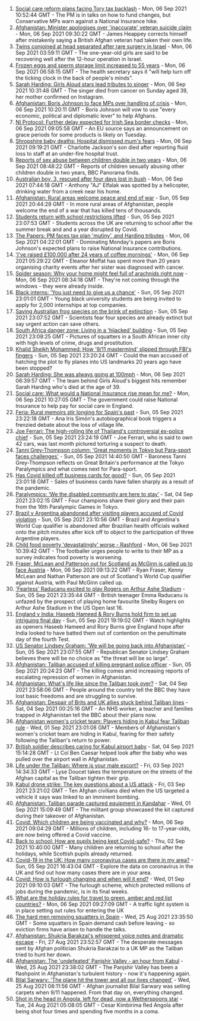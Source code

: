 1. [Social care reform plans facing Tory tax backlash](https://www.bbc.co.uk/news/uk-politics-58458292?at_medium=RSS&at_campaign=KARANGA) - Mon, 06 Sep 2021 10:52:44 GMT - The PM is in talks on how to fund changes, but Conservative MPs warn against a National Insurance hike.
2. [Afghanistan: Minister apologises over 'inaccurate' veteran suicide claim](https://www.bbc.co.uk/news/uk-58460511?at_medium=RSS&at_campaign=KARANGA) - Mon, 06 Sep 2021 09:30:22 GMT - James Heappey corrects himself after mistakenly saying a British Afghan veteran had taken their own life.
3. [Twins conjoined at head separated after rare surgery in Israel](https://www.bbc.co.uk/news/world-middle-east-58458587?at_medium=RSS&at_campaign=KARANGA) - Mon, 06 Sep 2021 03:59:11 GMT - The one-year-old girls are said to be recovering well after the 12-hour operation in Israel.
4. [Frozen eggs and sperm storage limit increased to 55 years](https://www.bbc.co.uk/news/health-58456832?at_medium=RSS&at_campaign=KARANGA) - Mon, 06 Sep 2021 06:58:15 GMT - The health secretary says it "will help turn off the ticking clock in the back of people's minds".
5. [Sarah Harding: Girls Aloud stars lead tributes to singer](https://www.bbc.co.uk/news/entertainment-arts-58460117?at_medium=RSS&at_campaign=KARANGA) - Mon, 06 Sep 2021 10:31:48 GMT - The singer died from cancer on Sunday aged 39, her mother confirmed on Instagram.
6. [Afghanistan: Boris Johnson to face MPs over handling of crisis](https://www.bbc.co.uk/news/uk-politics-58457078?at_medium=RSS&at_campaign=KARANGA) - Mon, 06 Sep 2021 10:20:11 GMT - Boris Johnson will vow to use "every economic, political and diplomatic lever" to help Afghans.
7. [NI Protocol: Further delay expected for Irish Sea border checks](https://www.bbc.co.uk/news/uk-northern-ireland-58461991?at_medium=RSS&at_campaign=KARANGA) - Mon, 06 Sep 2021 09:05:58 GMT - An EU source says an announcement on grace periods for some products is likely on Tuesday.
8. [Shropshire baby deaths: Hospital dismissed mum's fears](https://www.bbc.co.uk/news/uk-england-shropshire-58454188?at_medium=RSS&at_campaign=KARANGA) - Mon, 06 Sep 2021 09:19:21 GMT - Charlotte Jackson's son died after reporting fluid loss to staff at an under-fire hospital trust.
9. [Reports of sex abuse between children double in two years](https://www.bbc.co.uk/news/uk-58332341?at_medium=RSS&at_campaign=KARANGA) - Mon, 06 Sep 2021 08:48:22 GMT - Reports of children sexually abusing other children double in two years, BBC Panorama finds.
10. [Australian boy, 3, rescued after four days lost in bush](https://www.bbc.co.uk/news/world-australia-58458983?at_medium=RSS&at_campaign=KARANGA) - Mon, 06 Sep 2021 07:44:18 GMT - Anthony "AJ" Elfalak was spotted by a helicopter, drinking water from a creek near his home.
11. [Afghanistan: Rural areas welcome peace and end of war](https://www.bbc.co.uk/news/world-asia-58456955?at_medium=RSS&at_campaign=KARANGA) - Sun, 05 Sep 2021 20:44:28 GMT - In more rural areas of Afghanistan, people welcome the end of a war that has killed tens of thousands.
12. [Students return with school restrictions lifted](https://www.bbc.co.uk/news/education-58443186?at_medium=RSS&at_campaign=KARANGA) - Sun, 05 Sep 2021 23:07:53 GMT - Students across the UK are returning to school after the summer break and and a year disrupted by Covid.
13. [The Papers: PM faces tax plan 'mutiny', and Harding tributes](https://www.bbc.co.uk/news/blogs-the-papers-58458454?at_medium=RSS&at_campaign=KARANGA) - Mon, 06 Sep 2021 04:22:01 GMT - Dominating Monday's papers are Boris Johnson's expected plans to raise National Insurance contributions.
14. ['I've raised £100,000 after 24 years of coffee mornings'](https://www.bbc.co.uk/news/uk-scotland-south-scotland-58383506?at_medium=RSS&at_campaign=KARANGA) - Mon, 06 Sep 2021 05:29:22 GMT - Eleanor Moffat has spent more than 20 years organising charity events after her sister was diagnosed with cancer.
15. [Spider season: Why your home might feel full of arachnids right now](https://www.bbc.co.uk/news/newsbeat-49730011?at_medium=RSS&at_campaign=KARANGA) - Mon, 06 Sep 2021 08:34:18 GMT - They're not coming through the windows - they were already inside.
16. [Black interns: 'You just need to give us a chance'](https://www.bbc.co.uk/news/business-58428799?at_medium=RSS&at_campaign=KARANGA) - Sun, 05 Sep 2021 23:01:01 GMT - Young black university students are being invited to apply for 2,000 internships at top companies.
17. [Saving Australian frog species on the brink of extinction](https://www.bbc.co.uk/news/world-australia-58419552?at_medium=RSS&at_campaign=KARANGA) - Sun, 05 Sep 2021 23:07:52 GMT - Scientists fear four species are already extinct but say urgent action can save others.
18. [South Africa danger zone: Living in a 'hijacked' building](https://www.bbc.co.uk/news/world-africa-58348750?at_medium=RSS&at_campaign=KARANGA) - Sun, 05 Sep 2021 23:08:25 GMT - Pictures of squatters in a South African inner city with high levels of crime, drugs and prostitution.
19. [Khalid Sheikh Mohammed: How '9/11 mastermind' slipped through FBI's fingers](https://www.bbc.co.uk/news/world-us-canada-58393231?at_medium=RSS&at_campaign=KARANGA) - Sun, 05 Sep 2021 23:20:24 GMT - Could the man accused of hatching the plot to fly planes into US landmarks 20 years ago have been stopped?
20. [Sarah Harding: She was always going at 100mph](https://www.bbc.co.uk/news/newsbeat-58457843?at_medium=RSS&at_campaign=KARANGA) - Mon, 06 Sep 2021 06:39:57 GMT - The team behind Girls Aloud's biggest hits remember Sarah Harding who's died at the age of 39.
21. [Social care: What would a National Insurance rise mean for me?](https://www.bbc.co.uk/news/uk-politics-58436009?at_medium=RSS&at_campaign=KARANGA) - Mon, 06 Sep 2021 10:27:05 GMT - The government could raise National Insurance to help pay for social care in England.
22. [Feria: Rural memoirs stir longing for Spain's past](https://www.bbc.co.uk/news/world-europe-58426883?at_medium=RSS&at_campaign=KARANGA) - Sun, 05 Sep 2021 23:22:18 GMT - Ana Iris Simón's autobiographical book triggers a frenzied debate about the loss of village life.
23. [Joe Ferrari: The high-rolling life of Thailand's controversial ex-police chief](https://www.bbc.co.uk/news/world-asia-58405215?at_medium=RSS&at_campaign=KARANGA) - Sun, 05 Sep 2021 23:24:19 GMT - Joe Ferrari, who is said to own 42 cars, was last month pictured torturing a suspect to death.
24. [Tanni Grey-Thompson column: 'Great moments in Tokyo but Para-sport faces challenges'](https://www.bbc.co.uk/sport/disability-sport/58454896?at_medium=RSS&at_campaign=KARANGA) - Sun, 05 Sep 2021 14:40:50 GMT - Baroness Tanni Grey-Thompson reflects on Great Britain's performance at the Tokyo Paralympics and what comes next for Para-sport.
25. [Has Covid killed off business cards for good?](https://www.bbc.co.uk/news/business-58419842?at_medium=RSS&at_campaign=KARANGA) - Sun, 05 Sep 2021 23:01:18 GMT - Sales of business cards have fallen sharply as a result of the pandemic.
26. [Paralympics: ‘We the disabled community are here to stay’](https://www.bbc.co.uk/news/disability-58437671?at_medium=RSS&at_campaign=KARANGA) - Sat, 04 Sep 2021 23:02:15 GMT - Four champions share their glory and their pain from the 16th Paralympic Games in Tokyo.
27. [Brazil v Argentina abandoned after visiting players accused of Covid violation](https://www.bbc.co.uk/sport/football/58431607?at_medium=RSS&at_campaign=KARANGA) - Sun, 05 Sep 2021 23:10:56 GMT - Brazil and Argentina's World Cup qualifier is abandoned after Brazilian health officials walked onto the pitch minutes after kick off to object to the participation of three Argentine players.
28. [Child food poverty 'devastatingly' worse - Rashford](https://www.bbc.co.uk/news/uk-england-manchester-58460197?at_medium=RSS&at_campaign=KARANGA) - Mon, 06 Sep 2021 10:39:42 GMT - The footballer urges people to write to their MP as a survey indicates food poverty is worsening.
29. [Fraser, McLean and Patterson out for Scotland as McGinn is called up to face Austria](https://www.bbc.co.uk/sport/football/58462235?at_medium=RSS&at_campaign=KARANGA) - Mon, 06 Sep 2021 09:13:22 GMT - Ryan Fraser, Kenny McLean and Nathan Patterson are out of Scotland's World Cup qualifier against Austria, with Paul McGinn called up.
30. ['Fearless' Raducanu excited to play Rogers on Arthur Ashe Stadium](https://www.bbc.co.uk/sport/tennis/58451194?at_medium=RSS&at_campaign=KARANGA) - Sun, 05 Sep 2021 23:35:44 GMT - British teenager Emma Raducanu is unfazed by the prospect of playing home favourite Shelby Rogers on Arthur Ashe Stadium in the US Open last 16.
31. [England v India: Haseeb Hameed & Rory Burns hold firm to set up intriguing final day](https://www.bbc.co.uk/sport/av/cricket/58455248?at_medium=RSS&at_campaign=KARANGA) - Sun, 05 Sep 2021 19:19:02 GMT - Watch highlights as openers Haseeb Hameed and Rory Burns give England hope after India looked to have batted them out of contention on the penultimate day of the fourth Test.
32. [US Senator Lindsey Graham: 'We will be going back into Afghanistan'](https://www.bbc.co.uk/news/world-us-canada-58456953?at_medium=RSS&at_campaign=KARANGA) - Sun, 05 Sep 2021 23:07:55 GMT - Republican Senator Lindsey Graham believes there will be no choice as "the threat will be so large".
33. [Afghanistan: Taliban accused of killing pregnant police officer](https://www.bbc.co.uk/news/world-asia-58455826?at_medium=RSS&at_campaign=KARANGA) - Sun, 05 Sep 2021 20:24:23 GMT - The killing comes amid increasing reports of escalating repression of women in Afghanistan.
34. [Afghanistan: What's life like since the Taliban took over?](https://www.bbc.co.uk/news/world-asia-58434735?at_medium=RSS&at_campaign=KARANGA) - Sat, 04 Sep 2021 23:58:06 GMT - People around the country tell the BBC they have lost basic freedoms and are struggling to survive.
35. [Afghanistan: Despair of Brits and UK allies stuck behind Taliban lines](https://www.bbc.co.uk/news/uk-58434887?at_medium=RSS&at_campaign=KARANGA) - Sat, 04 Sep 2021 00:25:16 GMT - An NHS worker, a teacher and families trapped in Afghanistan tell the BBC about their plans now.
36. [Afghanistan women's cricket team: Players hiding in Kabul fear Taliban rule](https://www.bbc.co.uk/sport/cricket/58396310?at_medium=RSS&at_campaign=KARANGA) - Wed, 01 Sep 2021 23:01:08 GMT - Members of Afghanistan's women's cricket team are hiding in Kabul, fearing for their safety following the Taliban's return to power.
37. [British soldier describes caring for Kabul airport baby](https://www.bbc.co.uk/news/uk-58449866?at_medium=RSS&at_campaign=KARANGA) - Sat, 04 Sep 2021 15:14:28 GMT - Lt Col Ben Caesar helped look after the baby who was pulled over the airport wall in Afghanistan.
38. [Life under the Taliban: Where is your male escort?](https://www.bbc.co.uk/news/world-asia-58437713?at_medium=RSS&at_campaign=KARANGA) - Fri, 03 Sep 2021 14:34:33 GMT - Lyse Doucet takes the temperature on the streets of the Afghan capital as the Taliban tighten their grip.
39. [Kabul drone strike: The key questions about a US attack](https://www.bbc.co.uk/news/58401027?at_medium=RSS&at_campaign=KARANGA) - Fri, 03 Sep 2021 23:21:02 GMT - Ten Afghan civilians died when the US targeted a vehicle it says was linked to an imminent bombing.
40. [Afghanistan: Taliban parade captured equipment in Kandahar](https://www.bbc.co.uk/news/world-asia-58413817?at_medium=RSS&at_campaign=KARANGA) - Wed, 01 Sep 2021 15:09:49 GMT - The militant group showcased the kit captured during their takeover of Afghanistan.
41. [Covid: Which children are being vaccinated and why?](https://www.bbc.co.uk/news/health-57888429?at_medium=RSS&at_campaign=KARANGA) - Mon, 06 Sep 2021 09:04:29 GMT - Millions of children, including 16- to 17-year-olds, are now being offered a Covid vaccine.
42. [Back to school: How are pupils being kept Covid-safe?](https://www.bbc.co.uk/news/education-51643556?at_medium=RSS&at_campaign=KARANGA) - Thu, 02 Sep 2021 10:40:00 GMT - Many children are returning to school after the holidays, while Scottish pupils already returned.
43. [Covid-19 in the UK: How many coronavirus cases are there in my area?](https://www.bbc.co.uk/news/uk-51768274?at_medium=RSS&at_campaign=KARANGA) - Sun, 05 Sep 2021 16:43:04 GMT - Explore the data on coronavirus in the UK and find out how many cases there are in your area.
44. [Covid: How is furlough changing and when will it end?](https://www.bbc.co.uk/news/explainers-52135342?at_medium=RSS&at_campaign=KARANGA) - Wed, 01 Sep 2021 09:10:03 GMT - The furlough scheme, which protected millions of jobs during the pandemic, is in its final weeks.
45. [What are the holiday rules for travel to green, amber and red list countries?](https://www.bbc.co.uk/news/explainers-52544307?at_medium=RSS&at_campaign=KARANGA) - Mon, 06 Sep 2021 09:27:09 GMT - A traffic light system is in place setting out rules for entering the UK
46. [The hard men removing squatters in Spain](https://www.bbc.co.uk/news/stories-58310532?at_medium=RSS&at_campaign=KARANGA) - Wed, 25 Aug 2021 23:35:50 GMT - Some squatters in Spain demand cash before leaving - so eviction firms have arisen to handle the talks.
47. [Afghanistan: Shukria Barakzai's whispered voice notes and dramatic escape](https://www.bbc.co.uk/news/world-asia-58345901?at_medium=RSS&at_campaign=KARANGA) - Fri, 27 Aug 2021 23:52:57 GMT - The desperate messages sent by Afghan politician Shukria Barakzai to a UK MP as the Taliban tried to hunt her down.
48. [Afghanistan: The 'undefeated' Panjshir Valley - an hour from Kabul](https://www.bbc.co.uk/news/world-asia-58329527?at_medium=RSS&at_campaign=KARANGA) - Wed, 25 Aug 2021 23:38:02 GMT - The Panjshir Valley has been a flashpoint in Afghanistan's turbulent history - now it's happening again.
49. [Bilal Sarwary: 'The plane hit the tower and all our lives changed'](https://www.bbc.co.uk/news/world-south-asia-58071592?at_medium=RSS&at_campaign=KARANGA) - Wed, 25 Aug 2021 08:11:56 GMT - Afghan journalist Bilal Sarwary was selling carpets when 9/11 happened. From that day on, everything changed.
50. [Shot in the head in Angola, left for dead, now a Wetherspoons star](https://www.bbc.co.uk/news/uk-58266180?at_medium=RSS&at_campaign=KARANGA) - Tue, 24 Aug 2021 05:08:05 GMT - Cesar Kimbirima fled Angola after being shot four times and spending five months in a coma.
